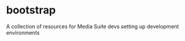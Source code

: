 bootstrap
=========

A collection of resources for Media Suite devs setting up development environments
